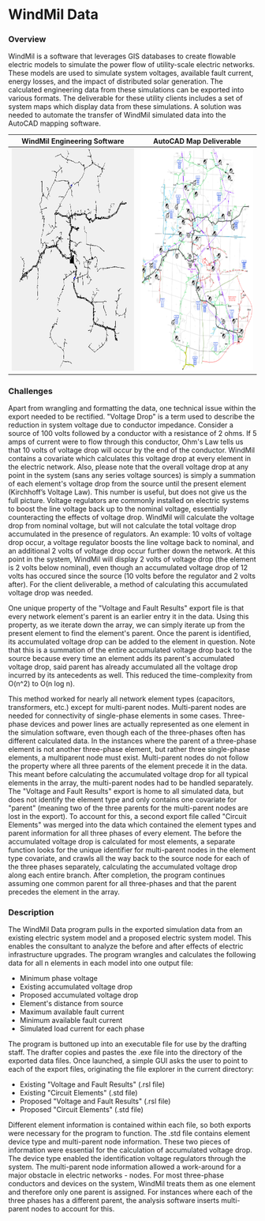 # WindMil Data

### Overview
WindMil is a software that leverages GIS databases to create flowable electric models to simulate the power flow of utility-scale electric networks.  These models are used to simulate system voltages, available fault current, energy losses, and the impact of distributed solar generation.  The calculated engineering data from these simulations can be exported into various formats.  The deliverable for these utility clients includes a set of system maps which display data from these simulations.  A solution was needed to automate the transfer of WindMil simulated data into the AutoCAD mapping software.

| WindMil Engineering Software |  AutoCAD Map Deliverable  |
| --- | --- |
| <img src="https://github.com/alexheilman/WindMilData/blob/master/Electric%20System%20-%20WindMil.PNG?raw=true" width="402" height="451">  |  <img src="https://github.com/alexheilman/WindMilData/blob/master/Electric%20System%20-%20Map%20Deliverable.PNG?raw=true" width="368" height="451"> |

### Challenges
Apart from wrangling and formatting the data, one technical issue within the export needed to be rectified.  "Voltage Drop" is a term used to describe the reduction in system voltage due to conductor impedance.  Consider a source of 100 volts followed by a conductor with a resistance of 2 ohms.  If 5 amps of current were to flow through this conductor, Ohm's Law tells us that 10 volts of voltage drop will occur by the end of the conductor.  WindMil contains a covariate which calculates this voltage drop at every element in the electric network.  Also, please note that the overall voltage drop at any point in the system (sans any series voltage sources) is simply a summation of each element's voltage drop from the source until the present element (Kirchhoff’s Voltage Law). This number is useful, but does not give us the full picture.  Voltage regulators are commonly installed on electric systems to boost the line voltage back up to the nominal voltage, essentially counteracting the effects of voltage drop.  WindMil will calculate the voltage drop from nominal voltage, but will not calculate the total voltage drop accumulated in the presence of regulators. An example: 10 volts of voltage drop occur, a voltage regulator boosts the line voltage back to nominal, and an additional 2 volts of voltage drop occur further down the network.  At this point in the system, WindMil will display 2 volts of voltage drop (the element is 2 volts below nominal), even though an accumulated voltage drop of 12 volts has occured since the source (10 volts before the regulator and 2 volts after).  For the client deliverable, a method of calculating this accumulated voltage drop was needed.

One unique property of the "Voltage and Fault Results" export file is that every network element's parent is an earlier entry it in the data.  Using this property, as we iterate down the array, we can simply iterate up from the present element to find the element's parent. Once the parent is identified, its accumulated voltage drop can be added to the element in question.  Note that this is a summation of the entire accumulated voltage drop back to the source because every time an element adds its parent's accumulated voltage drop, said parent has already accumulated all the voltage drop incurred by its antecedents as well.  This reduced the time-complexity from O(n^2) to O(n log n).

This method worked for nearly all network element types (capacitors, transformers, etc.) except for multi-parent nodes.  Multi-parent nodes are needed for connectivity of single-phase elements in some cases. Three-phase devices and power lines are actually represented as one element in the simulation software, even though each of the three-phases often has different calculated data. In the instances where the parent of a three-phase element is not another three-phase element, but rather three single-phase elements, a multiparent node must exist. Multi-parent nodes do not follow the property where all three parents of the element precede it in the data. This meant before calculating the accumulated voltage drop for all typical elements in the array, the multi-parent nodes had to be handled separately. The "Voltage and Fault Results" export is home to all simulated data, but does not identify the element type and only contains one covariate for "parent" (meaning two of the three parents for the multi-parent nodes are lost in the export).  To account for this, a second export file called "Circuit Elements" was merged into the data which contained the element types and parent information for all three phases of every element.  The before the accumulated voltage drop is calculated for most elements, a separate function looks for the unique identifier for multi-parent nodes in the element type covariate, and crawls all the way back to the source node for each of the three phases separately, calculating the accumulated voltage drop along each entire branch.  After completion, the program continues assuming one common parent for all three-phases and that the parent precedes the element in the array.

### Description
The WindMil Data program pulls in the exported simulation data from an existing electric system model and a proposed electric system model.  This enables the consultant to analyze the before and after effects of electric infrastructure upgrades. The program wrangles and calculates the following data for all n elements in each model into one output file:
- Minimum phase voltage
- Existing accumulated voltage drop
- Proposed accumulated voltage drop
- Element's distance from source
- Maximum available fault current
- Minimum available fault current
- Simulated load current for each phase

The program is buttoned up into an executable file for use by the drafting staff.  The drafter copies and pastes the .exe file into the directory of the exported data files.  Once launched, a simple GUI asks the user to point to each of the export files, originating the file explorer in the current directory:
- Existing "Voltage and Fault Results" (.rsl file)
- Existing "Circuit Elements" (.std file)
- Proposed "Voltage and Fault Results" (.rsl file)
- Proposed "Circuit Elements" (.std file)

Different element information is contained within each file, so both exports were necessary for the program to function. The .std file contains element device type and multi-parent node information. These two pieces of information were essential for the calculation of accumulated voltage drop. The device type enabled the identification voltage regulators through the system. The multi-parent node information allowed a work-around for a major obstacle in electric networks - nodes.  For most three-phase conductors and devices on the system, WindMil treats them as one element and therefore only one parent is assigned. For instances where each of the three phases has a different parent, the analysis software inserts multi-parent nodes to account for this.

